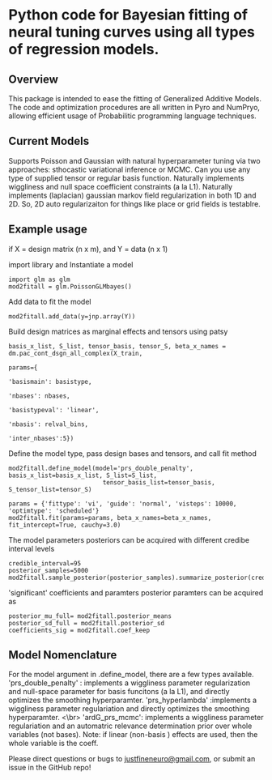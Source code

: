 # Python code for Bayesian fitting of neural tuning curves using all types of regression models. 

## Overview
This package is intended to ease the fitting of Generalized Additive Models.
The code and optimization procedures are all written in Pyro and NumPryo, allowing efficient usage of Probabilitic programming language techniques. 

## Current Models

Supports Poisson and Gaussian with natural hyperparameter tuning via two approaches: sthocastic variational inference or MCMC.
Can you use any type of supplied tensor or regular basis function. 
Naturally implements wiggliness and null space coefficient constraints (a la L1).
Naturally implements (laplacian) gaussian markov field regularization in both 1D and 2D. So, 2D auto regularizaiton for things like place or grid fields is testablre.

## Example usage
if X = design matrix (n x m), and Y = data (n x 1)

import library and Instantiate a model


```{bash}
import glm as glm
mod2fitall = glm.PoissonGLMbayes()
```

Add data to fit the model
```{bash}
mod2fitall.add_data(y=jnp.array(Y))
```

Build design matrices as marginal effects and tensors using patsy
```{bash}
basis_x_list, S_list, tensor_basis, tensor_S, beta_x_names = dm.pac_cont_dsgn_all_complex(X_train,
                                                                                          params={
                                                                                              'basismain': basistype,
                                                                                              'nbases': nbases,
                                                                                              'basistypeval': 'linear',
                                                                                              'nbasis': relval_bins,
                                                                                          'inter_nbases':5})
```

Define the model type, pass design bases and tensors, and call fit method
```{bash}
mod2fitall.define_model(model='prs_double_penalty', basis_x_list=basis_x_list, S_list=S_list,
                          tensor_basis_list=tensor_basis, S_tensor_list=tensor_S)

params = {'fittype': 'vi', 'guide': 'normal', 'visteps': 10000, 'optimtype': 'scheduled'}
mod2fitall.fit(params=params, beta_x_names=beta_x_names, fit_intercept=True, cauchy=3.0)
```

The model parameters posteriors can be acquired with different credibe interval levels
```{bash}
credible_interval=95
posterior_samples=5000
mod2fitall.sample_posterior(posterior_samples).summarize_posterior(credible_interval).coeff_relevance()
```

'significant' coefficients and paramters posterior paramters can be acquired as
```{bash}
posterior_mu_full= mod2fitall.posterior_means
posterior_sd_full = mod2fitall.posterior_sd
coefficients_sig = mod2fitall.coef_keep
```

## Model Nomenclature
For the model argument in .define_model, there are a few types available.
'prs_double_penalty' : implements a wiggliness parameter regularization and null-space parameter for basis funcitons (a la L1), and directly optimizes the smoothing hyperparamter.
'prs_hyperlambda' :implements a wiggliness parameter regulariation and directly optimizes the smoothing hyperparamter. <\br>
'ardG_prs_mcmc': implements a wiggliness parameter regulariation and an automatric relevance determination prior over whole variables (not bases). Note: if linear (non-basis ) effects are used, then the whole variable is the coeff. 


Please direct questions or bugs to justfineneuro@gmail.com, or submit an issue in the GitHub repo!

